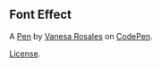 Font Effect
-----------


A [Pen](http://codepen.io/vrosales/pen/GrpQmL) by [Vanesa Rosales](http://codepen.io/vrosales) on [CodePen](http://codepen.io/).

[License](http://codepen.io/vrosales/pen/GrpQmL/license).